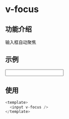 # v-focus

## 功能介绍

输入框自动聚焦

## 示例

<input
  :style="{
    display: 'flex',
    justifyContent: 'center',
    alignItems: 'center',
    border: '1px solid #ccc',
    padding: '5px',
    borderRadius: '5px'
    }" v-focus />

## 使用

```typescript {2}
<template>
  <input v-focus />
</template>
```
